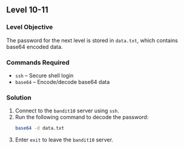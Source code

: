 ## Level 10-11  

### Level Objective  
The password for the next level is stored in `data.txt`, which contains base64 encoded data.  

### Commands Required  
- `ssh` – Secure shell login
- `base64` – Encode/decode base64 data  

### Solution  
1. Connect to the `bandit10` server using `ssh`.
2. Run the following command to decode the password:
   ```sh
   base64 -d data.txt
   ```
3. Enter `exit` to leave the `bandit10` server.